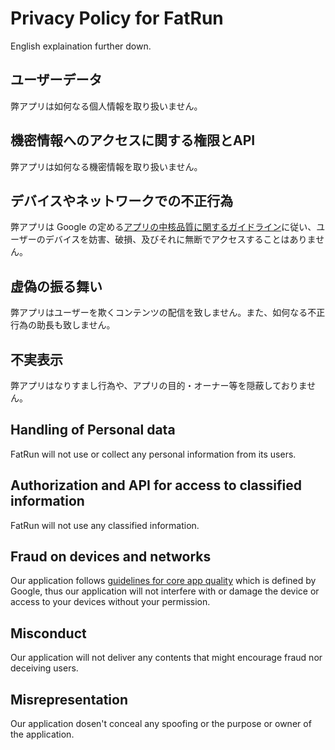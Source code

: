 # Privacy Policy for FatRun
English explaination further down.

## ユーザーデータ
弊アプリは如何なる個人情報を取り扱いません。  

## 機密情報へのアクセスに関する権限とAPI
弊アプリは如何なる機密情報を取り扱いません。  

## デバイスやネットワークでの不正行為
弊アプリは Google の定める[アプリの中核品質に関するガイドライン](https://developer.android.com/docs/quality-guidelines/core-app-quality#listing)に従い、ユーザーのデバイスを妨害、破損、及びそれに無断でアクセスすることはありません。  

## 虚偽の振る舞い
弊アプリはユーザーを欺くコンテンツの配信を致しません。また、如何なる不正行為の助長も致しません。  

## 不実表示
弊アプリはなりすまし行為や、アプリの目的・オーナー等を隠蔽しておりません。  


## Handling of Personal data
FatRun will not use or collect any personal information from its users.

## Authorization and API for access to classified information
FatRun will not use any classified information.

## Fraud on devices and networks
Our application follows [guidelines for core app quality](https://developer.android.com/docs/quality-guidelines/core-app-quality#listing) which is defined by Google, thus our application will not interfere with or damage the device or access to your devices without your permission.

## Misconduct
Our application will not deliver any contents that might encourage fraud nor deceiving users.

## Misrepresentation
Our application dosen't conceal any spoofing or the purpose or owner of the application.
